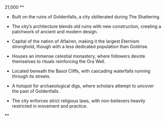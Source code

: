 21,000
**

- Built on the ruins of Goldenfalls, a city obliterated during The Shattering.
    
- The city’s architecture blends old ruins with new construction, creating a patchwork of ancient and modern design.
    
- Capital of the nation of Aflairen, making it the largest Eternism stronghold, though with a less dedicated population than Goldrise.
    
- Houses an immense celestial monastery, where followers devote themselves to rituals reinforcing the Ora Well.
    
- Located beneath the Basol Cliffs, with cascading waterfalls running through its streets.
    
- A hotspot for archaeological digs, where scholars attempt to uncover the past of Goldenfalls.
    
- The city enforces strict religious laws, with non-believers heavily restricted in movement and practice.
    

**
